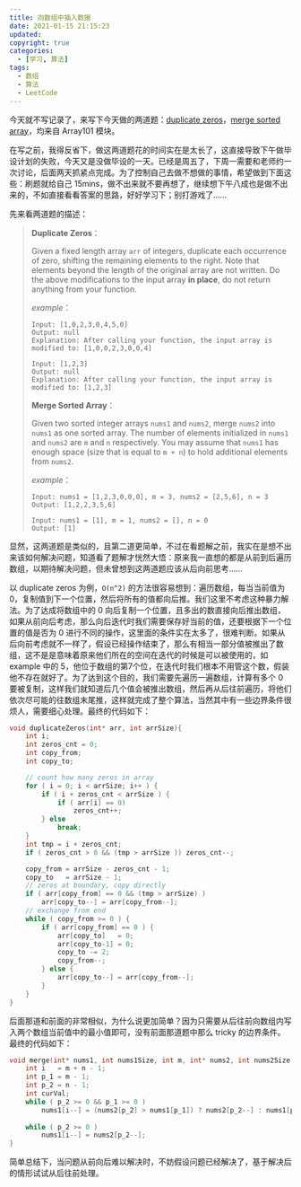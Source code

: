 ```yaml
---
title: 向数组中插入数据
date: 2021-01-15 21:15:23
updated:
copyright: true
categories:
  - [学习, 算法]
tags:
  - 数组
  - 算法
  - LeetCode
---
```


今天就不写记录了，来写下今天做的两道题：[duplicate zeros](https://leetcode.com/problems/duplicate-zeros/)，[merge sorted array](https://leetcode.com/problems/merge-sorted-array/)，均来自 Array101 模块。

在写之前，我得反省下，做这两道题花的时间实在是太长了，这直接导致下午做毕设计划的失败，今天又是没做毕设的一天。已经是周五了，下周一需要和老师约一次讨论，后面两天抓紧点完成。为了控制自己去做不想做的事情，希望做到下面这些：刷题就给自己 15mins，做不出来就不要再想了，继续想下午八成也是做不出来的，不如直接看看答案的思路，好好学习下；别打游戏了……

<!--more-->

先来看两道题的描述：

> **Duplicate Zeros**：
>
> Given a fixed length array `arr` of integers, duplicate each occurrence of zero, shifting the remaining elements to the right. Note that elements beyond the length of the original array are not written. Do the above modifications to the input array **in place**, do not return anything from your function.
>
> *example*：
>
> ```
> Input: [1,0,2,3,0,4,5,0]
> Output: null
> Explanation: After calling your function, the input array is modified to: [1,0,0,2,3,0,0,4]
> 
> Input: [1,2,3]
> Output: null
> Explanation: After calling your function, the input array is modified to: [1,2,3]
> ```
>
> **Merge Sorted Array**：
>
> Given two sorted integer arrays `nums1` and `nums2`, merge `nums2` into `nums1` as one sorted array. The number of elements initialized in `nums1` and `nums2` are `m` and `n` respectively. You may assume that `nums1` has enough space (size that is equal to `m + n`) to hold additional elements from `nums2`.
>
> *example*：
>
> ```
> Input: nums1 = [1,2,3,0,0,0], m = 3, nums2 = [2,5,6], n = 3
> Output: [1,2,2,3,5,6]
> 
> Input: nums1 = [1], m = 1, nums2 = [], n = 0
> Output: [1]
> ```

显然，这两道题是类似的，且第二道更简单，不过在看题解之前，我实在是想不出来该如何解决问题，知道看了题解才恍然大悟：原来我一直想的都是从前到后遍历数组，以期待解决问题，但未曾想到这两道题应该从后向前思考……

以 duplicate zeros 为例，`O(n^2)` 的方法很容易想到：遍历数组，每当当前值为0，复制值到下一个位置，然后将所有的值都向后推。我们这里不考虑这种暴力解法。为了达成将数组中的 0 向后复制一个位置，且多出的数直接向后推出数组，如果从前向后考虑，那么向后迭代时我们需要保存好当前的值，还要根据下一个位置的值是否为 0 进行不同的操作，这里面的条件实在太多了，很难判断。如果从后向前考虑就不一样了，假设已经操作结束了，那么有相当一部分值被推出了数组，这不是是意味着原来他们所在的空间在迭代的时候是可以被使用的，如 example 中的 5，他位于数组的第7个位，在迭代时我们根本不用管这个数，假装他不存在就好了。为了达到这个目的，我们需要先遍历一遍数组，计算有多个 0 要被复制，这样我们就知道后几个值会被推出数组，然后再从后往前遍历，将他们依次尽可能的往数组末尾推，这样就完成了整个算法，当然其中有一些边界条件很烦人，需要细心处理。最终的代码如下：

```c
void duplicateZeros(int* arr, int arrSize){
    int i;
    int zeros_cnt = 0;
    int copy_from;
    int copy_to;

    // count how many zeros in array
    for ( i = 0; i < arrSize; i++ ) {
        if ( i + zeros_cnt < arrSize ) {
            if ( arr[i] == 0)
                zeros_cnt++;
        } else
            break;
    }
    int tmp = i + zeros_cnt;
    if ( zeros_cnt > 0 && (tmp > arrSize )) zeros_cnt--;

    copy_from = arrSize - zeros_cnt - 1;
    copy_to   = arrSize - 1;
    // zeros at boundary, copy directly
    if ( arr[copy_from] == 0 && (tmp > arrSize) )
        arr[copy_to--] = arr[copy_from--];
    // exchange from end
    while ( copy_from >= 0 ) {
        if ( arr[copy_from] == 0 ) {
            arr[copy_to]   = 0;
            arr[copy_to-1] = 0;
            copy_to -= 2;
            copy_from--;
        } else {
            arr[copy_to--] = arr[copy_from--];
        }
    }
}
```

后面那道和前面的非常相似，为什么说更加简单？因为只需要从后往前向数组内写入两个数组当前值中的最小值即可，没有前面那道题中那么 tricky 的边界条件。最终的代码如下：

```c
void merge(int* nums1, int nums1Size, int m, int* nums2, int nums2Size, int n){
    int i   = m + n - 1;
    int p_1 = m - 1;
    int p_2 = n - 1;
    int curVal;
    while ( p_2 >= 0 && p_1 >= 0 )
        nums1[i--] = (nums2[p_2] > nums1[p_1]) ? nums2[p_2--] : nums1[p_1--];
    
    while ( p_2 >= 0 )
        nums1[i--] = nums2[p_2--];
}
```

简单总结下，当问题从前向后难以解决时，不妨假设问题已经解决了，基于解决后的情形试试从后往前处理。

